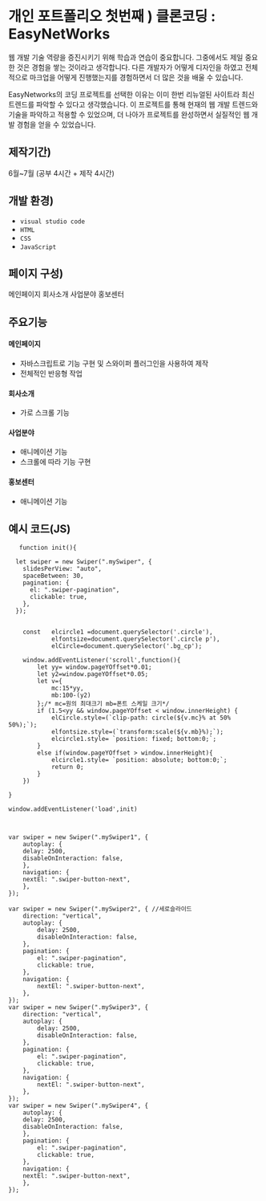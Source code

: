 # 개인 포트폴리오 첫번째 ) 클론코딩 : EasyNetWorks

웹 개발 기술 역량을 증진시키기 위해 학습과 연습이 중요합니다. 그중에서도 제일 중요한 것은 경험을 쌓는 것이라고 생각합니다.
다른 개발자가 어떻게 디자인을 하였고 전체적으로 마크업을 어떻게 진행했는지를 경험하면서 더 많은 것을 배울 수 있습니다. 

EasyNetworks의 코딩 프로젝트를 선택한 이유는 이미 한번 리뉴얼된 사이트라 최신 트렌드를 파악할 수 있다고 생각했습니다.
이 프로젝트를 통해 현재의 웹 개발 트렌드와 기술을 파악하고 적용할 수 있었으며, 더 나아가 프로젝트를 완성하면서 실질적인 웹 개발 경험을 얻을 수 있었습니다.


## 제작기간) 
 6월~7월 (공부 4시간 + 제작 4시간)

## 개발 환경) 
- `visual studio code`
- `HTML`
- `CSS`
- `JavaScript`

## 페이지 구성)
메인페이지 회사소개 사업분야 홍보센터

## 주요기능 

#### 메인페이지
* 자바스크립트로 기능 구현 및 스와이퍼 플러그인을 사용하여 제작
* 전체적인 반응형 작업
#### 회사소개
* 가로 스크롤 기능 
#### 사업분야
* 애니메이션 기능
* 스크롤에 따라 기능 구현
#### 홍보센터
* 애니메이션 기능

## 예시 코드(JS)
```
   function init(){

  let swiper = new Swiper(".mySwiper", {
    slidesPerView: "auto",
    spaceBetween: 30,
    pagination: {
      el: ".swiper-pagination",
      clickable: true,
    },
  });


    const   elcircle1 =document.querySelector('.circle'),
            elfontsize=document.querySelector('.circle p'),
            elCircle=document.querySelector('.bg_cp');

    window.addEventListener('scroll',function(){
        let yy= window.pageYOffset*0.01;
        let y2=window.pageYOffset*0.05;
        let v={
            mc:15*yy,
            mb:100-(y2) 
        };/* mc=원의 최대크기 mb=폰트 스케일 크기*/
        if (1.5<yy && window.pageYOffset < window.innerHeight) {
            elCircle.style=(`clip-path: circle(${v.mc}% at 50% 50%);`);
            elfontsize.style=(`transform:scale(${v.mb}%);`);
            elcircle1.style= `position: fixed; bottom:0;`;
        }        
        else if(window.pageYOffset > window.innerHeight){
            elcircle1.style= `position: absolute; bottom:0;`;
            return 0;
        }
    })

}

window.addEventListener('load',init)



var swiper = new Swiper(".mySwiper1", {
    autoplay: {
    delay: 2500,
    disableOnInteraction: false,
    },
    navigation: {
    nextEl: ".swiper-button-next",
    },
});

var swiper = new Swiper(".mySwiper2", { //세로슬라이드
    direction: "vertical",
    autoplay: {
        delay: 2500,
        disableOnInteraction: false,
    },
    pagination: {
        el: ".swiper-pagination",
        clickable: true,
    },
    navigation: {
        nextEl: ".swiper-button-next",
    },
});
var swiper = new Swiper(".mySwiper3", {
    direction: "vertical",
    autoplay: {
        delay: 2500,
        disableOnInteraction: false,
    },
    pagination: {
        el: ".swiper-pagination",
        clickable: true,
    },
    navigation: {
        nextEl: ".swiper-button-next",
    },
});
var swiper = new Swiper(".mySwiper4", {
    autoplay: {
    delay: 2500,
    disableOnInteraction: false,
    },
    pagination: {
        el: ".swiper-pagination",
        clickable: true,
    },
    navigation: {
    nextEl: ".swiper-button-next",
    },
});
```
